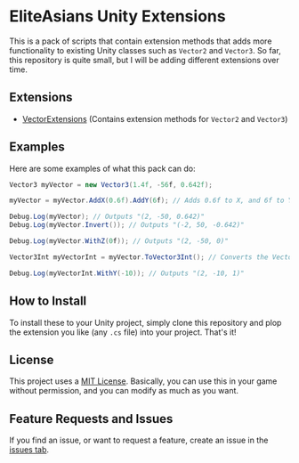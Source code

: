 # EliteAsians Unity Extensions
This is a pack of scripts that contain extension methods that adds more functionality to existing Unity classes such as `Vector2` and `Vector3`. So far, this repository is quite small, but I will be adding different extensions over time.

## Extensions
- [VectorExtensions](https://github.com/EliteAsian123/EliteAsians-Unity-Extensions/blob/master/VectorExtensions.md) (Contains extension methods for `Vector2` and `Vector3`)

## Examples
Here are some examples of what this pack can do:

```cs
Vector3 myVector = new Vector3(1.4f, -56f, 0.642f);

myVector = myVector.AddX(0.6f).AddY(6f); // Adds 0.6f to X, and 6f to Y

Debug.Log(myVector); // Outputs "(2, -50, 0.642)"
Debug.Log(myVector.Invert()); // Outputs "(-2, 50, -0.642)"

Debug.Log(myVector.WithZ(0f)); // Outputs "(2, -50, 0)"

Vector3Int myVectorInt = myVector.ToVector3Int(); // Converts the Vector3 to a Vector3Int

Debug.Log(myVectorInt.WithY(-10)); // Outputs "(2, -10, 1)"
```

## How to Install
To install these to your Unity project, simply clone this repository and plop the extension you like (any `.cs` file) into your project. That's it!

## License
This project uses a [MIT License](https://github.com/EliteAsian123/EliteAsians-Unity-Extensions/blob/master/LICENSE). Basically, you can use this in your game without permission, and you can modify as much as you want.

## Feature Requests and Issues
If you find an issue, or want to request a feature, create an issue in the [issues tab](https://github.com/EliteAsian123/EliteAsians-Unity-Extensions/issues).
